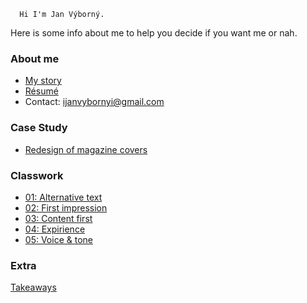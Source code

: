       Hi I'm Jan Výborný.
 
 Here is some info about me to help you decide if you want me or nah.
 
 ### About me
 
 - [My story](00-about-me/index.md)
 - [Résumé](04-expirience/CV.pdf)
 - Contact: ijanvybornyi@gmail.com
 
 ### Case Study
 - [Redesign of magazine covers](03-content-first/case-study.md)
 
 
 ### Classwork
 - [01: Alternative text](01-alternative-text/index.md)
 - [02: First impression](02-first-impression/index.md)
 - [03: Content first](03-content-first/case-study.md)
 - [04: Expirience](04-expirience/index.md)
 - [05: Voice & tone](03-content-first/index.md)

### Extra
[Takeaways](takeaways/index.md)



